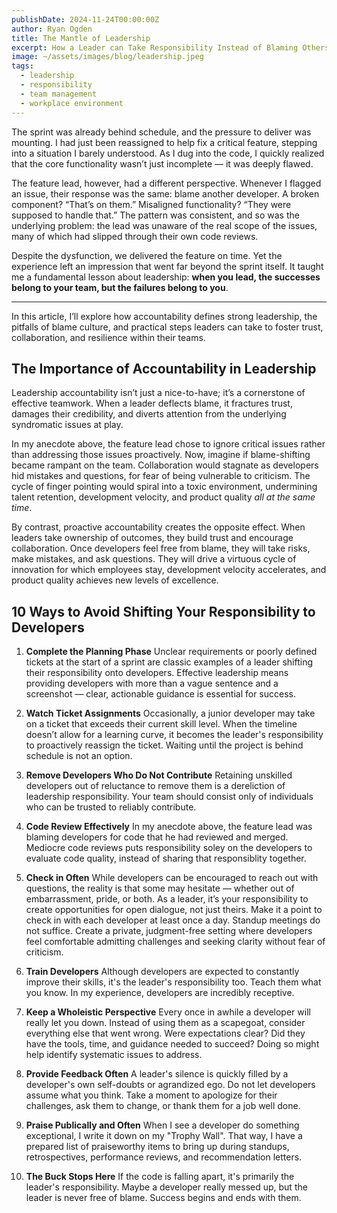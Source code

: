 ```yaml
---
publishDate: 2024-11-24T00:00:00Z
author: Ryan Ogden
title: The Mantle of Leadership
excerpt: How a Leader can Take Responsibility Instead of Blaming Others.
image: ~/assets/images/blog/leadership.jpeg
tags:
  - leadership
  - responsibility
  - team management
  - workplace environment
---
```


The sprint was already behind schedule, and the pressure to deliver was mounting. I had just been reassigned to help fix a critical feature, stepping into a situation I barely understood. As I dug into the code, I quickly realized that the core functionality wasn’t just incomplete — it was deeply flawed.

The feature lead, however, had a different perspective. Whenever I flagged an issue, their response was the same: blame another developer. A broken component? “That’s on them.” Misaligned functionality? “They were supposed to handle that.” The pattern was consistent, and so was the underlying problem: the lead was unaware of the real scope of the issues, many of which had slipped through their own code reviews.

Despite the dysfunction, we delivered the feature on time. Yet the experience left an impression that went far beyond the sprint itself. It taught me a fundamental lesson about leadership: **when you lead, the successes belong to your team, but the failures belong to you**.

---

In this article, I’ll explore how accountability defines strong leadership, the pitfalls of blame culture, and practical steps leaders can take to foster trust, collaboration, and resilience within their teams.

## The Importance of Accountability in Leadership

Leadership accountability isn’t just a nice-to-have; it’s a cornerstone of effective teamwork. When a leader deflects blame, it fractures trust, damages their credibility, and diverts attention from the underlying syndromatic issues at play.

In my anecdote above, the feature lead chose to ignore critical issues rather than addressing those issues proactively. Now, imagine if blame-shifting became rampant on the team. Collaboration would stagnate as developers hid mistakes and questions, for fear of being vulnerable to criticism. The cycle of finger pointing would spiral into a toxic environment, undermining talent retention, development velocity, and product quality _all at the same time_.

By contrast, proactive accountability creates the opposite effect. When leaders take ownership of outcomes, they build trust and encourage collaboration. Once developers feel free from blame, they will take risks, make mistakes, and ask questions. They will drive a virtuous cycle of innovation for which employees stay, development velocity accelerates, and product quality achieves new levels of excellence.

## 10 Ways to Avoid Shifting Your Responsibility to Developers

1. **Complete the Planning Phase**
   Unclear requirements or poorly defined tickets at the start of a sprint are classic examples of a leader shifting their responsibility onto developers. Effective leadership means providing developers with more than a vague sentence and a screenshot — clear, actionable guidance is essential for success.

2. **Watch Ticket Assignments**
   Occasionally, a junior developer may take on a ticket that exceeds their current skill level. When the timeline doesn’t allow for a learning curve, it becomes the leader's responsibility to proactively reassign the ticket. Waiting until the project is behind schedule is not an option.

3. **Remove Developers Who Do Not Contribute**
   Retaining unskilled developers out of reluctance to remove them is a dereliction of leadership responsibility. Your team should consist only of individuals who can be trusted to reliably contribute.

4. **Code Review Effectively**
   In my anecdote above, the feature lead was blaming developers for code that he had reviewed and merged. Mediocre code reviews puts responsibility soley on the developers to evaluate code quality, instead of sharing that responsiblity together.

5. **Check in Often**
   While developers can be encouraged to reach out with questions, the reality is that some may hesitate — whether out of embarrassment, pride, or both. As a leader, it’s your responsibility to create opportunities for open dialogue, not just theirs. Make it a point to check in with each developer at least once a day. Standup meetings do not suffice. Create a private, judgment-free setting where developers feel comfortable admitting challenges and seeking clarity without fear of criticism.

6. **Train Developers**
   Although developers are expected to constantly improve their skills, it's the leader's responsibility too. Teach them what you know. In my experience, developers are incredibly receptive.

7. **Keep a Wholeistic Perspective**
   Every once in awhile a developer will really let you down. Instead of using them as a scapegoat, consider everything else that went wrong. Were expectations clear? Did they have the tools, time, and guidance needed to succeed? Doing so might help identify systematic issues to address.

8. **Provide Feedback Often**
   A leader's silence is quickly filled by a developer's own self-doubts or agrandized ego. Do not let developers assume what you think. Take a moment to apologize for their challenges, ask them to change, or thank them for a job well done.

9. **Praise Publically and Often**
   When I see a developer do something exceptional, I write it down on my "Trophy Wall". That way, I have a prepared list of praiseworthy items to bring up during standups, retrospectives, performance reviews, and recommendation letters.

10. **The Buck Stops Here**
    If the code is falling apart, it's primarily the leader's responsibility. Maybe a developer really messed up, but the leader is never free of blame. Success begins and ends with them.
